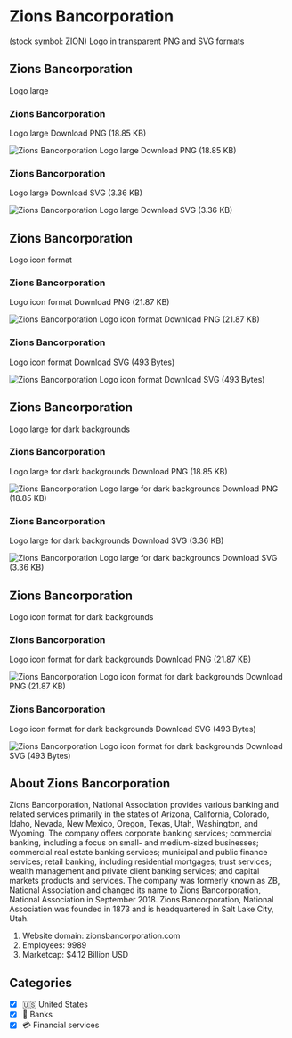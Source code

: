 # Zions Bancorporation
 (stock symbol: ZION) Logo in transparent PNG and SVG formats

## Zions Bancorporation
 Logo large

### Zions Bancorporation
 Logo large Download PNG (18.85 KB)

![Zions Bancorporation
 Logo large Download PNG (18.85 KB)](/img/orig/ZION_BIG-0354210c.png)

### Zions Bancorporation
 Logo large Download SVG (3.36 KB)

![Zions Bancorporation
 Logo large Download SVG (3.36 KB)](/img/orig/ZION_BIG-d9d52b4c.svg)

## Zions Bancorporation
 Logo icon format

### Zions Bancorporation
 Logo icon format Download PNG (21.87 KB)

![Zions Bancorporation
 Logo icon format Download PNG (21.87 KB)](/img/orig/ZION-940dd660.png)

### Zions Bancorporation
 Logo icon format Download SVG (493 Bytes)

![Zions Bancorporation
 Logo icon format Download SVG (493 Bytes)](/img/orig/ZION-f086c42c.svg)

## Zions Bancorporation
 Logo large for dark backgrounds

### Zions Bancorporation
 Logo large for dark backgrounds Download PNG (18.85 KB)

![Zions Bancorporation
 Logo large for dark backgrounds Download PNG (18.85 KB)](/img/orig/ZION_BIG.D-d63a1048.png)

### Zions Bancorporation
 Logo large for dark backgrounds Download SVG (3.36 KB)

![Zions Bancorporation
 Logo large for dark backgrounds Download SVG (3.36 KB)](/img/orig/ZION_BIG.D-967b896f.svg)

## Zions Bancorporation
 Logo icon format for dark backgrounds

### Zions Bancorporation
 Logo icon format for dark backgrounds Download PNG (21.87 KB)

![Zions Bancorporation
 Logo icon format for dark backgrounds Download PNG (21.87 KB)](/img/orig/ZION.D-d37c0232.png)

### Zions Bancorporation
 Logo icon format for dark backgrounds Download SVG (493 Bytes)

![Zions Bancorporation
 Logo icon format for dark backgrounds Download SVG (493 Bytes)](/img/orig/ZION.D-0a54e95a.svg)

## About Zions Bancorporation


Zions Bancorporation, National Association provides various banking and related services primarily in the states of Arizona, California, Colorado, Idaho, Nevada, New Mexico, Oregon, Texas, Utah, Washington, and Wyoming. The company offers corporate banking services; commercial banking, including a focus on small- and medium-sized businesses; commercial real estate banking services; municipal and public finance services; retail banking, including residential mortgages; trust services; wealth management and private client banking services; and capital markets products and services. The company was formerly known as ZB, National Association and changed its name to Zions Bancorporation, National Association in September 2018. Zions Bancorporation, National Association was founded in 1873 and is headquartered in Salt Lake City, Utah.

1. Website domain: zionsbancorporation.com
2. Employees: 9989
3. Marketcap: $4.12 Billion USD


## Categories
- [x] 🇺🇸 United States
- [x] 🏦 Banks
- [x] 💳 Financial services
